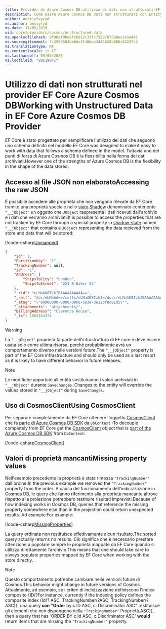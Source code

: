 ```yaml
---
title: Provider di Azure Cosmos DB-utilizzo di dati non strutturati-EF Core
description: Come usare Azure Cosmos DB dati non strutturati con Entity Framework Core
author: AndriySvyryd
ms.author: ansvyryd
ms.date: 11/05/2019
uid: core/providers/cosmos/unstructured-data
ms.openlocfilehash: 9f96af00e8fcb012c33fc7528787560ea3a5e481
ms.sourcegitcommit: 7c3939504bb9da3f46bea3443638b808c04227c2
ms.translationtype: MT
ms.contentlocale: it-IT
ms.lasthandoff: 09/09/2020
ms.locfileid: "89619041"
---
```

# <a name="working-with-unstructured-data-in-ef-core-azure-cosmos-db-provider"></a><span data-ttu-id="9e814-103">Utilizzo di dati non strutturati nel provider EF Core Azure Cosmos DB</span><span class="sxs-lookup"><span data-stu-id="9e814-103">Working with Unstructured Data in EF Core Azure Cosmos DB Provider</span></span>

<span data-ttu-id="9e814-104">EF Core è stato progettato per semplificare l'utilizzo dei dati che seguono uno schema definito nel modello.</span><span class="sxs-lookup"><span data-stu-id="9e814-104">EF Core was designed to make it easy to work with data that follows a schema defined in the model.</span></span> <span data-ttu-id="9e814-105">Tuttavia uno dei punti di forza di Azure Cosmos DB è la flessibilità nella forma dei dati archiviati.</span><span class="sxs-lookup"><span data-stu-id="9e814-105">However one of the strengths of Azure Cosmos DB is the flexibility in the shape of the data stored.</span></span>

## <a name="accessing-the-raw-json"></a><span data-ttu-id="9e814-106">Accesso al file JSON non elaborato</span><span class="sxs-lookup"><span data-stu-id="9e814-106">Accessing the raw JSON</span></span>

<span data-ttu-id="9e814-107">È possibile accedere alle proprietà che non vengono rilevate da EF Core tramite una proprietà speciale nello [stato Shadow](xref:core/modeling/shadow-properties) denominato contenente `"__jObject"` un oggetto che `JObject` rappresenta i dati ricevuti dall'archivio e i dati che verranno archiviati:</span><span class="sxs-lookup"><span data-stu-id="9e814-107">It is possible to access the properties that are not tracked by EF Core through a special property in [shadow-state](xref:core/modeling/shadow-properties) named `"__jObject"` that contains a `JObject` representing the data recieved from the store and data that will be stored:</span></span>

[!code-csharp[Unmapped](../../../../samples/core/Cosmos/UnstructuredData/Sample.cs?highlight=23,24&name=Unmapped)]

``` json
{
    "Id": 1,
    "PartitionKey": "1",
    "TrackingNumber": null,
    "id": "1",
    "Address": {
        "ShipsToCity": "London",
        "ShipsToStreet": "221 B Baker St"
    },
    "_rid": "eLMaAK8TzkIBAAAAAAAAAA==",
    "_self": "dbs/eLMaAA==/colls/eLMaAK8TzkI=/docs/eLMaAK8TzkIBAAAAAAAAAA==/",
    "_etag": "\"00000000-0000-0000-683e-0a12bf8d01d5\"",
    "_attachments": "attachments/",
    "BillingAddress": "Clarence House",
    "_ts": 1568164374
}
```

> [!WARNING]
> <span data-ttu-id="9e814-108">La `"__jObject"` proprietà fa parte dell'infrastruttura di EF core e deve essere usata solo come ultima risorsa, perché probabilmente avrà un comportamento diverso nelle versioni future.</span><span class="sxs-lookup"><span data-stu-id="9e814-108">The `"__jObject"` property is part of the EF Core infrastructure and should only be used as a last resort as it is likely to have different behavior in future releases.</span></span>

> [!NOTE]
> <span data-ttu-id="9e814-109">Le modifiche apportate all'entità sostituiranno i valori archiviati in `"__jObject"` durante `SaveChanges` .</span><span class="sxs-lookup"><span data-stu-id="9e814-109">Changes to the entity will override the values stored in `"__jObject"` during `SaveChanges`.</span></span>

## <a name="using-cosmosclient"></a><span data-ttu-id="9e814-110">Uso di CosmosClient</span><span class="sxs-lookup"><span data-stu-id="9e814-110">Using CosmosClient</span></span>

<span data-ttu-id="9e814-111">Per separare completamente da EF Core ottenere l'oggetto [CosmosClient](/dotnet/api/Microsoft.Azure.Cosmos.CosmosClient) che fa [parte di Azure Cosmos DB SDK](/azure/cosmos-db/sql-api-get-started) da `DbContext` :</span><span class="sxs-lookup"><span data-stu-id="9e814-111">To decouple completely from EF Core get the [CosmosClient](/dotnet/api/Microsoft.Azure.Cosmos.CosmosClient) object that is [part of the Azure Cosmos DB SDK](/azure/cosmos-db/sql-api-get-started) from `DbContext`:</span></span>

[!code-csharp[CosmosClient](../../../../samples/core/Cosmos/UnstructuredData/Sample.cs?highlight=3&name=CosmosClient)]

## <a name="missing-property-values"></a><span data-ttu-id="9e814-112">Valori di proprietà mancanti</span><span class="sxs-lookup"><span data-stu-id="9e814-112">Missing property values</span></span>

<span data-ttu-id="9e814-113">Nell'esempio precedente la proprietà è stata rimossa `"TrackingNumber"` dall'ordine.</span><span class="sxs-lookup"><span data-stu-id="9e814-113">In the previous example we removed the `"TrackingNumber"` property from the order.</span></span> <span data-ttu-id="9e814-114">A causa del funzionamento dell'indicizzazione in Cosmos DB, le query che fanno riferimento alla proprietà mancante altrove rispetto alla proiezione potrebbero restituire risultati imprevisti.</span><span class="sxs-lookup"><span data-stu-id="9e814-114">Because of how indexing works in Cosmos DB, queries that reference the missing property somewhere else than in the projection could return unexpected results.</span></span> <span data-ttu-id="9e814-115">Ad esempio:</span><span class="sxs-lookup"><span data-stu-id="9e814-115">For example:</span></span>

[!code-csharp[MissingProperties](../../../../samples/core/Cosmos/UnstructuredData/Sample.cs?name=MissingProperties)]

<span data-ttu-id="9e814-116">La query ordinata non restituisce effettivamente alcun risultato.</span><span class="sxs-lookup"><span data-stu-id="9e814-116">The sorted query actually returns no results.</span></span> <span data-ttu-id="9e814-117">Ciò significa che è necessario prestare attenzione a popolare sempre le proprietà mappate da EF Core quando si utilizza direttamente l'archivio.</span><span class="sxs-lookup"><span data-stu-id="9e814-117">This means that one should take care to always populate properties mapped by EF Core when working with the store directly.</span></span>

> [!NOTE]
> <span data-ttu-id="9e814-118">Questo comportamento potrebbe cambiare nelle versioni future di Cosmos.</span><span class="sxs-lookup"><span data-stu-id="9e814-118">This behavior might change in future versions of Cosmos.</span></span> <span data-ttu-id="9e814-119">Attualmente, ad esempio, se i criteri di indicizzazione definiscono l'indice composito {ID/?</span><span class="sxs-lookup"><span data-stu-id="9e814-119">For instance, currently if the indexing policy defines the composite index {Id/?</span></span> <span data-ttu-id="9e814-120">ASC, TrackingNumber/?</span><span class="sxs-lookup"><span data-stu-id="9e814-120">ASC, TrackingNumber/?</span></span> <span data-ttu-id="9e814-121">ASC)}, una query __con "Order__ by c.ID ASC, c. Discriminator ASC" restituisce gli elementi che non dispongono della `"TrackingNumber"` Proprietà.</span><span class="sxs-lookup"><span data-stu-id="9e814-121">ASC)}, then a query that has 'ORDER BY c.Id ASC, c.Discriminator ASC' __would__ return items that are missing the `"TrackingNumber"` property.</span></span>
